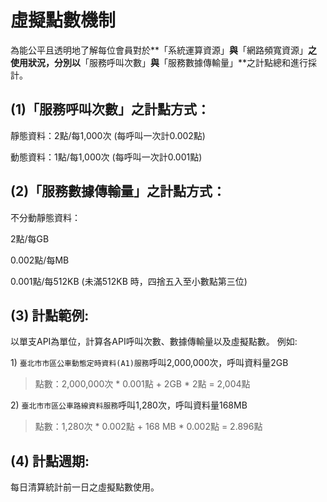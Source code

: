 # 虛擬點數機制

為能公平且透明地了解每位會員對於**「系統運算資源」**與**「網路頻寬資源」**之使用狀況，分別以**「服務呼叫次數」**與**「服務數據傳輸量」**之計點總和進行採計。

## **\(1\)「服務呼叫次數」之計點方式：**

靜態資料：2點/每1,000次 \(每呼叫一次計0.002點\)

動態資料：1點/每1,000次 \(每呼叫一次計0.001點\)

## **\(2\)「服務數據傳輸量」之計點方式：**

不分動靜態資料：

2點/每GB

0.002點/每MB

0.001點/每512KB \(未滿512KB 時，四捨五入至小數點第三位\)

## **\(3\) 計點範例:**

以單支API為單位，計算各API呼叫次數、數據傳輸量以及虛擬點數。 例如:

1\) `臺北市市區公車動態定時資料(A1)服務`呼叫2,000,000次，呼叫資料量2GB

> 點數：2,000,000次 \* 0.001點 + 2GB \* 2點 = 2,004點

2\) `臺北市市區公車路線資料服務`呼叫1,280次，呼叫資料量168MB

> 點數：1,280次 \* 0.002點 + 168 MB \* 0.002點 = 2.896點

## **\(4\) 計點週期:**

每日清算統計前一日之虛擬點數使用。


